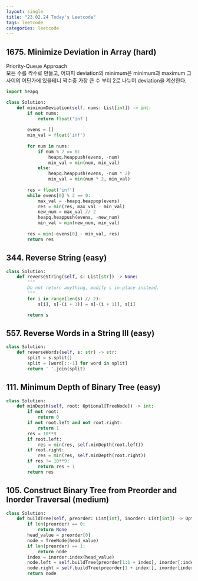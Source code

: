 ```yaml
---
layout: single 
title: "23.02.24 Today's Leetcode"
tags: leetcode
categories: leetcode
---
```


## 1675. Minimize Deviation in Array (hard)

Priority-Queue Approach  
모든 수를 짝수로 만들고, 어짜피 deviation의 minimum은 minimum과 maximum 그 사이의 어딘가에 있을테니 짝수중 가장 큰 수 부터 2로 나누어 deviation을 계산한다.

```python
import heapq

class Solution:
    def minimumDeviation(self, nums: List[int]) -> int:
        if not nums:
            return float('inf')
        
        evens = []
        min_val = float('inf')
        
        for num in nums:
            if num % 2 == 0:
                heapq.heappush(evens, -num)
                min_val = min(num, min_val)
            else:
                heapq.heappush(evens, -num * 2)
                min_val = min(num * 2, min_val)
                
        res = float('inf')
        while evens[0] % 2 == 0:
            max_val = -heapq.heappop(evens)
            res = min(res, max_val - min_val)
            new_num = max_val // 2
            heapq.heappush(evens, -new_num)
            min_val = min(new_num, min_val)
            
        res = min(-evens[0] - min_val, res)
        return res
```

## 344. Reverse String (easy)

```python
class Solution:
    def reverseString(self, s: List[str]) -> None:
        """
        Do not return anything, modify s in-place instead.
        """
        for i in range(len(s) // 2):
            s[i], s[-(i + 1)] = s[-(i + 1)], s[i]

        return s
```

## 557. Reverse Words in a String III (easy)

```python
class Solution:
    def reverseWords(self, s: str) -> str:
        split = s.split()
        split = [word[::-1] for word in split]
        return ' '.join(split) 
```

## 111. Minimum Depth of Binary Tree (easy)

```python
class Solution:
    def minDepth(self, root: Optional[TreeNode]) -> int:
        if not root:
            return 0
        if not root.left and not root.right:
            return 1
        res = 10**9
        if root.left:
            res = min(res, self.minDepth(root.left))
        if root.right:
            res = min(res, self.minDepth(root.right))
        if res != 10**9:
            return res + 1
        return res
```

## 105. Construct Binary Tree from Preorder and Inorder Traversal (medium)

```python
class Solution:
    def buildTree(self, preorder: List[int], inorder: List[int]) -> Optional[TreeNode]:
        if len(preorder) == 0:
            return None
        head_value = preorder[0]
        node = TreeNode(head_value)
        if len(preorder) == 1:
            return node
        index = inorder.index(head_value)
        node.left = self.buildTree(preorder[1:1 + index], inorder[:index])
        node.right = self.buildTree(preorder[1 + index:], inorder[index + 1:])
        return node
```
